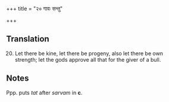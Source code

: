 +++
title = "२० गावः सन्तु"

+++
## Translation
20. Let there be kine, let there be progeny, also let there be own  
strength; let the gods approve all that for the giver of a bull.

## Notes
Ppp. puts *tat* after *sarvam* in **c**.

